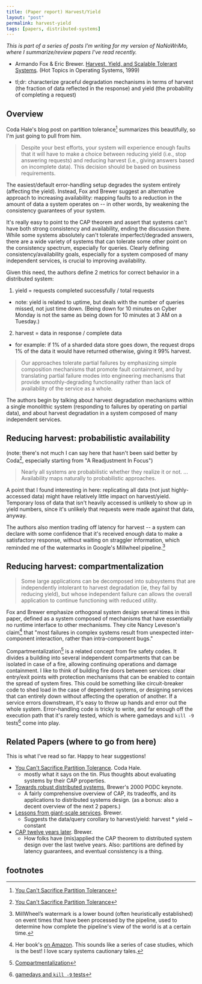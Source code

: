 ```yaml
---
title: (Paper report) Harvest/Yield
layout: "post"
permalink: harvest-yield
tags: [papers, distributed-systems]
---
```


*This is part of a series of posts I'm writing for my version of NaNoWriMo, where I summarize/review papers I've read recently.*

- Armando Fox & Eric Brewer. [Harvest, Yield, and Scalable Tolerant Systems](http://citeseerx.ist.psu.edu/viewdoc/download?doi=10.1.1.24.3690&rep=rep1&type=pdf). (Hot Topics in Operating Systems, 1999)

- tl;dr: characterize graceful degradation mechanisms in terms of harvest (the fraction of data reflected in the response) and yield (the probability of completing a request)

## Overview

Coda Hale's blog post on partition tolerance[^1] summarizes this beautifully, so I'm just going to pull from him. 

> Despite your best efforts, your system will experience enough faults that it will have to make a choice between reducing yield (i.e., stop answering requests) and reducing harvest (i.e., giving answers based on incomplete data). This decision should be based on business requirements.

The easiest/default error-handling setup degrades the system entirely (affecting the yield). Instead, Fox and Brewer suggest an alternative approach to increasing availability: mapping faults to a reduction in the amount of data a system operates on -- in other words, by weakening the consistency guarantees of your system.

It's really easy to point to the CAP theorem and assert that systems can't have both strong consistency and availability, ending the discussion there. While some systems absolutely can't tolerate imperfect/degraded answers, there are a wide variety of systems that can tolerate some other point on the consistency spectrum, especially for queries. Clearly defining consistency/availability goals, especially for a system composed of many independent services, is crucial to improving availability.

Given this need, the authors define 2 metrics for correct behavior in a distributed system:

1. yield = requests completed successfully / total requests
  - note: yield is related to uptime, but deals with the number of queries missed, not just time down. (Being down for 10 minutes on Cyber Monday is not the same as being down for 10 minutes at 3 AM on a Tuesday.)
2. harvest = data in response / complete data
  - for example: if 1% of a sharded data store goes down, the request drops 1% of the data it would have returned otherwise, giving it 99% harvest.

> Our approaches tolerate partial failures by emphasizing simple composition mechanisms that promote fault containment, and by translating partial failure modes into engineering mechanisms that provide smoothly-degrading functionality rather than lack of availability of the service as a whole.

The authors begin by talking about harvest degradation mechanisms within a single monolithic system (responding to failures by operating on partial data), and about harvest degradation in a system composed of many independent services.

## Reducing harvest: probabilistic availability

(note: there's not much I can say here that hasn't been said better by Coda[^1], especially starting from "A Readjustment In Focus")

> Nearly all systems are probabilistic whether they realize it or not. ... Availability maps naturally to probabilistic approaches.

A point that I found interesting in here: replicating all data (not just highly-accessed data) might have relatively little impact on harvest/yield. Temporary loss of data that isn't heavily accessed is unlikely to show up in yield numbers, since it's unlikely that requests were made against that data, anyway.

The authors also mention trading off latency for harvest -- a system can declare with some confidence that it's received enough data to make a satisfactory response, without waiting on straggler information, which reminded me of the watermarks in Google's Millwheel pipeline.[^4]

## Reducing harvest: compartmentalization

> Some large applications can be decomposed into subsystems that are independently intolerant to harvest degradation (ie, they fail by reducing yield), but whose independent failure can allows the overall application to continue functioning with reduced utility.

Fox and Brewer emphasize orthogonal system design several times in this paper, defined as a system composed of mechanisms that have essentially no runtime interface to other mechanisms. They cite Nancy Leveson's claim[^2] that "most failures in complex systems result from unexpected inter-component interaction, rather than intra-component bugs." 

Compartmentalization[^3] is a related concept from fire safety codes. It divides a building into several independent compartments that can be isolated in case of a fire, allowing continuing operations and damage containment. I like to think of building fire doors between services: clear entry/exit points with protection mechanisms that can be enabled to contain the spread of system fires. This could be something like circuit-breaker code to shed load in the case of dependent systems, or designing services that can entirely down without affecting the operation of another. If a service errors downstream, it's easy to throw up hands and error out the whole system. Error-handling code is tricky to write, and far enough off the execution path that it's rarely tested, which is where gamedays and `kill -9` tests[^6] come into play.

## Related Papers (where to go from here)

This is what I've read so far. Happy to hear suggestions!

- [You Can't Sacrifice Partition Tolerance]. Coda Hale.
  - mostly what it says on the tin. Plus thoughts about evaluating systems by their CAP properties.
- [Towards robust distributed systems][brewer's PODC keynote], Brewer's 2000 PODC keynote.
  - A fairly comprehensive overview of CAP, its tradeoffs, and its applications to distributed systems design. (as a bonus: also a decent overview of the next 2 papers.)
- [Lessons from giant-scale services][building giant scale systems]. Brewer.
  - Suggests the data/query corollary to harvest/yield: harvest * yield ~ constant
- [CAP twelve years later]. Brewer.
  - How folks have (mis)applied the CAP theorem to distributed system design over the last twelve years. Also: partitions are defined by latency guarantees, and eventual consistency is a thing.

## footnotes

[^1]: [You Can't Sacrifice Partition Tolerance]
[^2]: Her book's [on Amazon][safeware]. This sounds like a series of case studies, which is the best! I love scary systems cautionary tales.
[^3]: [Compartmentalization]
[^4]: MillWheel’s watermark is a lower bound (often heuristically established) on event times that have been processed by the pipeline, used to determine how complete the pipeline's view of the world is at a certain time.
[^6]: [gamedays and `kill -9` tests]

[compartmentalization]: https://en.wikipedia.org/wiki/Compartmentalization_(fire_protection)
[You Can't Sacrifice Partition Tolerance]: http://codahale.com/you-cant-sacrifice-partition-tolerance/
[gamedays and `kill -9` tests]: https://stripe.com/blog/game-day-exercises-at-stripe
[brewer's PODC keynote]: http://www.eecs.berkeley.edu/~brewer/cs262b-2004/PODC-keynote.pdf
[CAP twelve years later]: http://www.infoq.com/articles/cap-twelve-years-later-how-the-rules-have-changed
[building giant scale systems]: http://www.cs.berkeley.edu/~brewer/Giant.pdf
[google's millwheel paper]: http://static.googleusercontent.com/media/research.google.com/en//pubs/archive/41378.pdf
[safeware]: http://www.amazon.com/Safeware-Computers-Nancy-G-Leveson/dp/0201119722/ref=sr_1_1?ie=UTF8&qid=1446372937&sr=8-1&keywords=safeware
